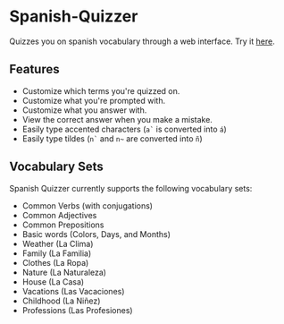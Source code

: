 # Spanish-Quizzer
Quizzes you on spanish vocabulary through a web interface.
Try it [here](https://ashermorgan.github.io/Spanish-Quizzer/).

## Features
- Customize which terms you're quizzed on.
- Customize what you're prompted with.
- Customize what you answer with.
- View the correct answer when you make a mistake.
- Easily type accented characters (``` a` ``` is converted into ```á```)
- Easily type tildes (``` n` ``` and ``` n~ ``` are converted into ```ñ```)

## Vocabulary Sets
Spanish Quizzer currently supports the following vocabulary sets:
- Common Verbs (with conjugations)
- Common Adjectives
- Common Prepositions
- Basic words (Colors, Days, and Months)
- Weather (La Clima)
- Family (La Familia)
- Clothes (La Ropa)
- Nature (La Naturaleza)
- House (La Casa)
- Vacations (Las Vacaciones)
- Childhood (La Niñez)
- Professions (Las Profesiones)